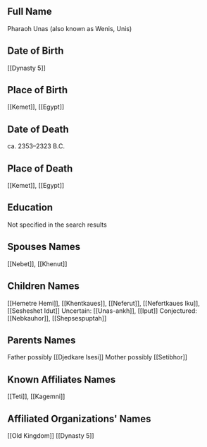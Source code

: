 ## Full Name
Pharaoh Unas (also known as Wenis, Unis)

## Date of Birth
[[Dynasty 5]]

## Place of Birth
[[Kemet]], [[Egypt]]

## Date of Death
ca. 2353–2323 B.C.

## Place of Death
[[Kemet]], [[Egypt]]

## Education
Not specified in the search results

## Spouses Names
[[Nebet]], [[Khenut]]

## Children Names
[[Hemetre Hemi]], [[Khentkaues]], [[Neferut]], [[Nefertkaues Iku]], [[Sesheshet Idut]]
Uncertain: [[Unas-ankh]], [[Iput]]
Conjectured: [[Nebkauhor]], [[Shepsespuptah]]

## Parents Names
Father possibly [[Djedkare Isesi]]
Mother possibly [[Setibhor]]

## Known Affiliates Names
[[Teti]], [[Kagemni]]

## Affiliated Organizations' Names
[[Old Kingdom]]
[[Dynasty 5]]

